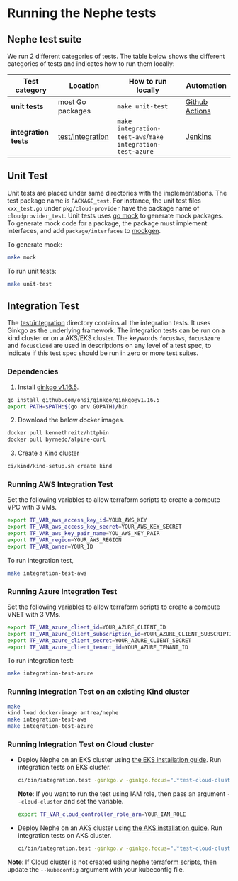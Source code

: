 # Running the Nephe tests

## Nephe test suite

We run 2 different categories of tests. The table below shows the different
categories of tests and indicates how to run them locally:

| Test category                 | Location                         | How to run locally                                          | Automation                                            |
| ----------------------------- |----------------------------------|-------------------------------------------------------------|-------------------------------------------------------|
| **unit tests**                | most Go packages                 | `make unit-test`                                            | [Github Actions](https://github.com/features/actions) |
| **integration tests**         | [test/integration](integration)  | `make integration-test-aws`/`make integration-test-azure`   | [Jenkins](../ci/jenkins/README.md)                    |

## Unit Test

Unit tests are placed under same directories with the implementations. The test
package name is `PACKAGE_test`. For instance, the unit test files `xxx_test.go`
under `pkg/cloud-provider` have the package name of `cloudprovider_test`. Unit
tests uses [go mock](https://github.com/golang/mock) to generate mock packages.
To generate mock code for a package, the package must implement interfaces, and
add `package/interfaces` to [mockgen](../hack/mockgen.sh).

To generate mock:

```bash
make mock
```

To run unit tests:

```bash
make unit-test
```

## Integration Test

The [test/integration](integration) directory contains all the integration tests. It uses
Ginkgo as the underlying framework. The integration tests can be run on a kind
cluster or on a AKS/EKS cluster. The keywords `focusAws`, `focusAzure` and
`focusCloud` are used in descriptions on any level of a test spec, to indicate
if this test spec should be run in zero or more test suites.

### Dependencies

1. Install [ginkgo v1.16.5](https://onsi.github.io/ginkgo/).

```bash
go install github.com/onsi/ginkgo/ginkgo@v1.16.5
export PATH=$PATH:$(go env GOPATH)/bin
```

2. Download the below docker images.

```bash
docker pull kennethreitz/httpbin
docker pull byrnedo/alpine-curl
```

3. Create a Kind cluster

```bash
ci/kind/kind-setup.sh create kind
```

### Running AWS Integration Test

Set the following variables to allow terraform scripts to create a compute VPC
with 3 VMs.

```bash
export TF_VAR_aws_access_key_id=YOUR_AWS_KEY
export TF_VAR_aws_access_key_secret=YOUR_AWS_KEY_SECRET
export TF_VAR_aws_key_pair_name=YOU_AWS_KEY_PAIR
export TF_VAR_region=YOUR_AWS_REGION
export TF_VAR_owner=YOUR_ID
```

To run integration test,

```bash
make integration-test-aws
```

### Running Azure Integration Test

Set the following variables to allow terraform scripts to create a compute VNET
with 3 VMs.

```bash
export TF_VAR_azure_client_id=YOUR_AZURE_CLIENT_ID
export TF_VAR_azure_client_subscription_id=YOUR_AZURE_CLIENT_SUBSCRIPTION_ID
export TF_VAR_azure_client_secret=YOUR_AZURE_CLIENT_SECRET
export TF_VAR_azure_client_tenant_id=YOUR_AZURE_TENANT_ID
```

To run integration test:

```bash
make integration-test-azure
```

### Running Integration Test on an existing Kind cluster

```bash
make
kind load docker-image antrea/nephe
make integration-test-aws
make integration-test-azure
```

### Running Integration Test on Cloud cluster

-  Deploy Nephe on an EKS cluster using [the EKS installation guide](../docs/eks-installation.md).
   Run integration tests on EKS cluster.

   ```bash
   ci/bin/integration.test -ginkgo.v -ginkgo.focus=".*test-cloud-cluster.*" -kubeconfig=$HOME/tmp/terraform-eks/kubeconfig -cloud-provider=AWS --cloud-cluster
   ```

    **Note**: If you want to run the test using IAM role, then pass an
    argument `--cloud-cluster` and set the variable.

    ```bash
    export TF_VAR_cloud_controller_role_arn=YOUR_IAM_ROLE
    ```

-  Deploy Nephe on an AKS cluster using [the AKS installation guide](../docs/eks-installation.md).
   Run integration tests on AKS cluster.

   ```bash
   ci/bin/integration.test -ginkgo.v -ginkgo.focus=".*test-cloud-cluster.*" -kubeconfig=$HOME/tmp/terraform-aks/kubeconfig -cloud-provider=Azure --cloud-cluster
   ```

**Note**: If Cloud cluster is not created using nephe [terraform scripts](../hack/terraform),
then update the `--kubeconfig` argument with your kubeconfig file.


